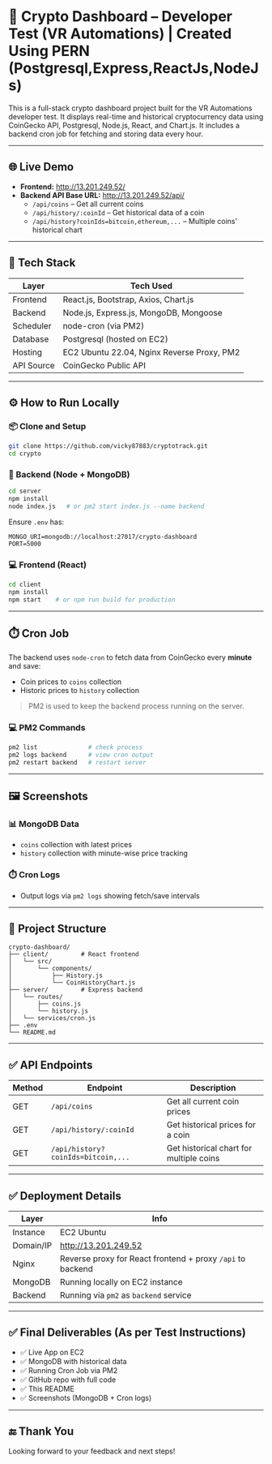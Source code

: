 
# 🚀 Crypto Dashboard – Developer Test (VR Automations) | Created Using PERN (Postgresql,Express,ReactJs,NodeJs)

This is a full-stack crypto dashboard project built for the VR Automations developer test. It displays real-time and historical cryptocurrency data using CoinGecko API, Postgresql, Node.js, React, and Chart.js. It includes a backend cron job for fetching and storing data every hour.

---

## 🌐 Live Demo

- **Frontend:** http://13.201.249.52/
- **Backend API Base URL:** http://13.201.249.52/api/
  - `/api/coins` – Get all current coins
  - `/api/history/:coinId` – Get historical data of a coin
  - `/api/history?coinIds=bitcoin,ethereum,...` – Multiple coins’ historical chart

---

## 📂 Tech Stack

| Layer     | Tech Used               |
|-----------|--------------------------|
| Frontend  | React.js, Bootstrap, Axios, Chart.js |
| Backend   | Node.js, Express.js, MongoDB, Mongoose |
| Scheduler | node-cron (via PM2) |
| Database  | Postgresql (hosted on EC2) |
| Hosting   | EC2 Ubuntu 22.04, Nginx Reverse Proxy, PM2 |
| API Source| CoinGecko Public API |

---

## ⚙️ How to Run Locally

### 📦 Clone and Setup

```bash
git clone https://github.com/vicky87883/cryptotrack.git
cd crypto
```

### 🚀 Backend (Node + MongoDB)

```bash
cd server
npm install
node index.js   # or pm2 start index.js --name backend
```

Ensure `.env` has:
```env
MONGO_URI=mongodb://localhost:27017/crypto-dashboard
PORT=5000
```

### 💻 Frontend (React)

```bash
cd client
npm install
npm start    # or npm run build for production
```

---

## ⏱️ Cron Job

The backend uses `node-cron` to fetch data from CoinGecko every **minute** and save:

- Coin prices to `coins` collection
- Historic prices to `history` collection

> PM2 is used to keep the backend process running on the server.

### 💻 PM2 Commands

```bash
pm2 list              # check process
pm2 logs backend      # view cron output
pm2 restart backend   # restart server
```

---

## 🖼️ Screenshots

### 📊 MongoDB Data
- `coins` collection with latest prices
- `history` collection with minute-wise price tracking

### ⏱️ Cron Logs
- Output logs via `pm2 logs` showing fetch/save intervals

---

## 📁 Project Structure

```
crypto-dashboard/
├── client/         # React frontend
│   └── src/
│       └── components/
│           ├── History.js
│           └── CoinHistoryChart.js
├── server/         # Express backend
│   └── routes/
│       ├── coins.js
│       └── history.js
│   └── services/cron.js
├── .env
└── README.md
```

---

## ✅ API Endpoints

| Method | Endpoint                           | Description |
|--------|------------------------------------|-------------|
| GET    | `/api/coins`                       | Get all current coin prices |
| GET    | `/api/history/:coinId`             | Get historical prices for a coin |
| GET    | `/api/history?coinIds=bitcoin,...` | Get historical chart for multiple coins |

---

## ✅ Deployment Details

| Layer     | Info |
|-----------|------|
| Instance  | EC2 Ubuntu |
| Domain/IP | http://13.201.249.52 |
| Nginx     | Reverse proxy for React frontend + proxy `/api` to backend |
| MongoDB   | Running locally on EC2 instance |
| Backend   | Running via `pm2` as `backend` service |

---

## ✅ Final Deliverables (As per Test Instructions)

- ✅ Live App on EC2
- ✅ MongoDB with historical data
- ✅ Running Cron Job via PM2
- ✅ GitHub repo with full code
- ✅ This README
- ✅ Screenshots (MongoDB + Cron logs)

---

## 🔚 Thank You

Looking forward to your feedback and next steps!

